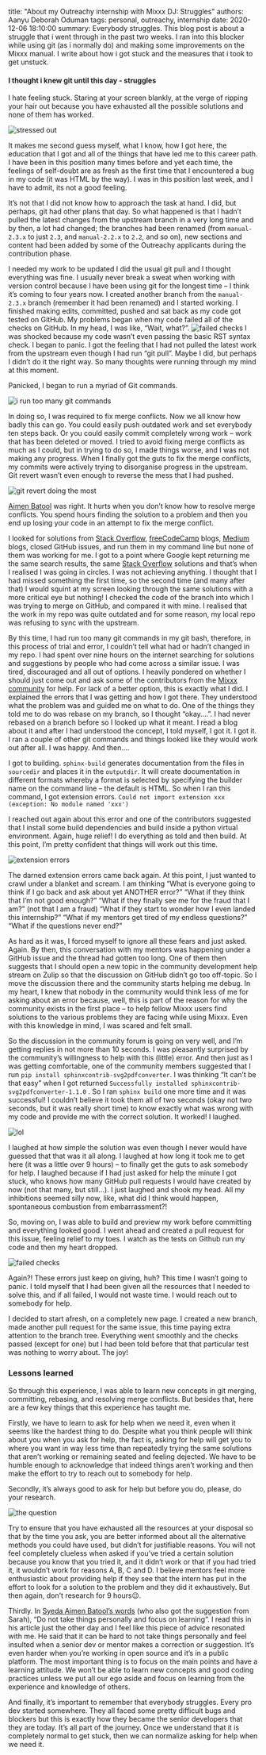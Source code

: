 title: "About my Outreachy internship with Mixxx DJ: Struggles"
authors: Aanyu Deborah Oduman
tags: personal, outreachy, internship
date: 2020-12-06 18:10:00
summary: Everybody struggles. This blog post is about a struggle that i went through in the past two weeks. I ran into this blocker while using git (as i normally do) and making some improvements on the Mixxx manual. I write about how i got stuck and the measures that i took to get unstuck.

####  I thought i knew git until this day - struggles

I hate feeling stuck.
Staring at your screen blankly, at the verge of ripping your hair out because you have exhausted all the possible solutions and none of them has worked.

![stressed out]({static}/images/news/frustrated_dev.jpg)

It makes me second guess myself, what I know, how I got here, the education that I got and all of the things that have led me to this career path.
I have been in this position many times before and yet each time, the feelings of self-doubt are as fresh as the first time that I encountered a bug in my code (it was HTML by the way).
I was in this position last week, and I have to admit, its not a good feeling.

It’s not that I did not know how to approach the task at hand.
I did, but perhaps, git had other plans that day. So what happened is that I hadn’t pulled the latest changes from the upstream branch in a very long time and by then, a lot had changed; the branches had been renamed (from `manual-2.3.x` to just `2.3`, and `manual-2.2.x` to `2.2`, and so on), new sections and content had been added by some of the Outreachy applicants during the contribution phase.

I needed my work to be updated I did the usual git pull and I thought everything was fine.
I usually never break a sweat when working with version control because I have been using git for the longest time – I think it’s coming to four years now.
I created another branch from the `manual-2.3.x` branch (remember it had been renamed) and I started working.
I finished making edits, committed, pushed and sat back as my code got tested on GitHub. My problems began when my code failed all of the checks on GitHub.
In my head, I was like, “Wait, what?”.
![failed checks]({static}/images/news/failed_checks.png)
I was shocked because my code wasn’t even passing the basic RST syntax check. I began to panic.
I got the feeling that I had not pulled the latest work from the upstream even though I had run “git pull”.
Maybe I did, but perhaps I didn’t do it the right way. So many thoughts were running through my mind at this moment.

Panicked, I began to run a myriad of Git commands.

![i run too many git commands]({static}/images/news/myriad_git.png)

In doing so, I was required to fix merge conflicts. Now we all know how badly this can go.
You could easily push outdated work and set everybody ten steps back. Or you could easily commit completely wrong work – work that has been deleted or moved.
I tried to avoid fixing merge conflicts as much as I could, but in trying to do so, I made things worse, and I was not making any progress.
When I finally got the guts to fix the merge conflicts, my commits were actively trying to disorganise progress in the upstream.
Git revert wasn’t even enough to reverse the mess that I had pushed.

![git revert doing the most]({static}/images/news/git_revert.png)

[Aimen Batool](https://www.freecodecamp.org/news/how-im-working-to-overcome-my-struggles-as-a-junior-developer-a6ab18ac29b2/) was right. It hurts when you don’t know how to resolve merge conflicts.
You spend hours finding the solution to a problem and then you end up losing your code in an attempt to fix the merge conflict.

I looked for solutions from [Stack Overflow](https://stackoverflow.com/), [freeCodeCamp](https://www.freecodecamp.org/) blogs, [Medium](https://medium.com/) blogs, closed GitHub issues, and run them in my command line but none of them was working for me.
I got to a point where Google kept returning me the same search results, the same [Stack Overflow](https://stackoverflow.com/) solutions and that’s when I realised I was going in circles.
I was not achieving anything. I thought that I had missed something the first time, so the second time (and many after that) I would squint at my screen looking through the same solutions with a more critical eye but nothing!
I checked the code of the branch into which I was trying to merge on GitHub, and compared it with mine.
I realised that the work in my repo was quite outdated and for some reason, my local repo was refusing to sync with the upstream.

By this time, I had run too many git commands in my git bash, therefore, in this process of trial and error, I couldn’t tell what had or hadn’t changed in my repo.
I had spent over nine hours on the internet searching for solutions and suggestions by people who had come across a similar issue.
I was tired, discouraged and all out of options. I heavily pondered on whether I should just come out and ask some of the contributors from the [Mixxx community](https://mixxx.zulipchat.com/) for help.
For lack of a better option, this is exactly what I did. I explained the errors that I was getting and how I got there.
They understood what the problem was and guided me on what to do. One of the things they told me to do was rebase on my branch, so I thought “okay….”.
I had never rebased on a branch before so I looked up what it meant.
I read a blog about it and after I had understood the concept, I told myself, I got it. I got it.
I ran a couple of other git commands and things looked like they would work out after all. I was happy. And then….

I got to building. `sphinx-build` generates documentation from the files in `sourcedir` and places it in the `outputdir`.
It will create documentation in different formats whereby a format is selected by specifying the builder name on the command line – the default is HTML.
So when I ran this command, I got extension errors. `Could not import extension xxx (exception: No module named 'xxx')`

I reached out again about this error and one of the contributors suggested that I install some build dependencies and build inside a python virtual environment.
Again, huge relief! I do everything as told and then build. At this point, I’m pretty confident that things will work out this time.

![extension errors]({static}/images/news/extension_error.png)

The darned extension errors came back again. At this point, I just wanted to crawl under a blanket and scream. I am thinking “What is everyone going to think if I go back and ask about yet ANOTHER error?”
“What if they think that I’m not good enough?” “What if they finally see me for the fraud that I am?” (not that I am a fraud) “What if they start to wonder how I even landed this internship?” “What if my mentors get tired of my endless questions?” “What if the questions never end?”

As hard as it was, I forced myself to ignore all these fears and just asked. Again.
By then, this conversation with my mentors was happening under a GitHub issue and the thread had gotten too long.
One of them then suggests that I should open a new topic in the community development help stream on Zulip so that the discussion on GitHub didn’t go too off-topic.
So I move the discussion there and the community starts helping me debug.
In my heart, I knew that nobody in the community would think less of me for asking about an error because, well, this is part of the reason for why the community exists in the first place – to help fellow Mixxx users find solutions to the various problems they are facing while using Mixxx.
Even with this knowledge in mind, I was scared and felt small.

So the discussion in the community forum is going on very well, and I’m getting replies in not more than 10 seconds. I was pleasantly surprised by the community’s willingness to help with this (little) error.
And then just as I was getting comfortable, one of the community members suggested that I run `pip install sphinxcontrib-svg2pdfconverter`.
I was thinking “It can’t be that easy” when I got returned `Successfully installed sphinxcontrib-svg2pdfconverter-1.1.0` . So I ran `sphinx build` one more time and it was successful! I couldn’t believe it took them all of two seconds (okay not two seconds, but it was really short time) to know exactly what was wrong with my code and provide me with the correct solution. It worked! I laughed.

![lol]({static}/images/news/giphy2.gif)

I laughed at how simple the solution was even though I never would have guessed that that was it all along.
I laughed at how long it took me to get here (it was a little over 9 hours) – to finally get the guts to ask somebody for help.
I laughed because if I had just asked for help the minute I got stuck, who knows how many GitHub pull requests I would have created by now (not that many, but still…). I just laughed and shook my head.
All my inhibitions seemed silly now, like, what did I think would happen, spontaneous combustion from embarrassment?!

So, moving on, I was able to build and preview my work before committing and everything looked good. I went ahead and created a pull request for this issue, feeling relief to my toes. I watch as the tests on Github run my code and then my heart dropped.

![failed checks]({static}/images/news/failed_checks.png)

Again?! These errors just keep on giving, huh? This time I wasn’t going to panic.
I told myself that I had been given all the resources that I needed to solve this, and if all failed, I would not waste time. I would reach out to somebody for help.

I decided to start afresh, on a completely new page. I created a new branch,  made another pull request for the same issue, this time paying extra attention to the branch tree. Everything went smoothly and the checks passed (except for one) but I had been told before that that particular test was nothing to worry about. The joy!

### Lessons learned

So through this experience, I was able to learn new concepts in git merging, committing, rebasing, and resolving merge conflicts. But besides that, here are a few key things that this experience has taught me.

Firstly, we have to learn to ask for help when we need it, even when it seems like the hardest thing to do.
Despite what you think people will think about you when you ask for help, the fact is, asking for help will get you to where you want in way less time than repeatedly trying the same solutions that aren’t working or remaining seated and feeling dejected.
We have to be humble enough to acknowledge that indeed things aren’t working and then make the effort to try to reach out to somebody for help.

Secondly, it’s always good to ask for help but before you do, please, do your research.

![the question]({static}/images/news/research.jpg)

Try to ensure that you have exhausted all the resources at your disposal so that by the time you ask, you are better informed about all the alternative methods you could have used, but didn’t for justifiable reasons.
You will not feel completely clueless when asked if you’ve tried a certain solution because you know that you tried it, and it didn’t work or that if you had tried it, it wouldn’t work for reasons A, B, C and D.
I believe mentors feel more enthusiastic about providing help if they see that the intern has put in the effort to look for a solution to the problem and they did it exhaustively. But then again, don't research for 9 hours😉.

Thirdly. In  [Syeda Aimen Batool’s words](https://www.freecodecamp.org/news/how-im-working-to-overcome-my-struggles-as-a-junior-developer-a6ab18ac29b2/) (who also got the suggestion from Sarah), “Do not take things personally and focus on learning”. I read this in his article just the other day and I feel like this piece of advice resonated with me.
He said that it can be hard to not take things personally and feel insulted when a senior dev or mentor makes a correction or suggestion.
It’s even harder when you’re working in open source and it’s in a public platform. The most important thing is to focus on the main points and have a learning attitude.
We won’t be able to learn new concepts and good coding practices unless we put all our ego aside and focus on learning from the experience and knowledge of others.

And finally, it’s important to remember that everybody struggles.
Every pro dev started somewhere. They all faced some pretty difficult bugs and blockers but this is exactly how they became the senior developers that they are today. It’s all part of the journey.
Once we understand that it is completely normal to get stuck, then we can normalize asking for help when we need it.
